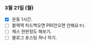### 3월 21일 (월)
- [X] 운동 1시간.
- [ ] 블랙잭 피드백오면 PR(안오면 안해요ㅎ).
- [ ] 체스 한판정도 해보기.
- [ ] 블로그 포스팅 하나 하기.  